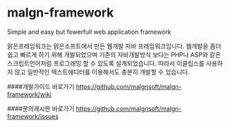 malgn-framework
===============

Simple and easy but fowerfull web application framework

맑은프레임워크는 맑은소프트에서 만든 웹개발 자바 프레임워크입니다. 웹개발을 좀더 쉽고 빠르게 하기 위해 개발되었으며 기존의 자바개발방식 보다는 PHP나 ASP와 같은 스크립트언어처럼 프로그래밍 할 수 있도록 설계되었습니다. 따라서 이클립스를 사용하지 않고 일반적인 텍스트에디터를 이용해서도 충분히 개발할 수 있습니다.

####개발가이드 바로가기 
https://github.com/malgnsoft/malgn-framework/wiki

####문의게시판 바로가기 
https://github.com/malgnsoft/malgn-framework/issues
